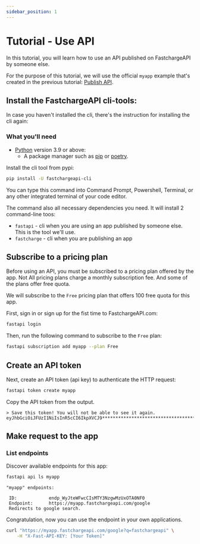 ```yaml
---
sidebar_position: 1
---
```


# Tutorial - Use API

In this tutorial, you will learn how to use an API published on FastchargeAPI by
someone else.

For the purpose of this tutorial, we will use the official `myapp` example
that's created in the previous tutorial: [Publish API](./intro-publish-api).

## Install the FastchargeAPI cli-tools:

In case you haven't installed the cli, there's the instruction for installing the cli again:

### What you'll need

-   [Python](https://www.python.org/) version 3.9 or above:
    -   A package manager such as [pip](https://pypi.org/project/pip/) or
        [poetry](https://python-poetry.org/).

Install the cli tool from pypi:

```bash
pip install -U fastchargeapi-cli
```

You can type this command into Command Prompt, Powershell, Terminal, or any other integrated terminal of your code editor.

The command also all necessary dependencies you need. It will install 2 command-line toos:

* `fastapi` - cli when you are using an app published by someone else. This is the tool we'll use.
* `fastcharge` - cli when you are publishing an app 

## Subscribe to a pricing plan

Before using an API, you must be subscribed to a pricing plan offered by the
app. Not All pricing plans charge a monthly subscription fee. And some of the
plans offer free quota.

We will subscribe to the `Free` pricing plan that offers 100 free quota for this app.


First, sign in or sign up for the fist time to FastchargeAPI.com:

```bash
fastapi login
```

Then, run the following command to subscribe to the `Free` plan:

```bash
fastapi subscription add myapp --plan Free
```


## Create an API token

Next, create an API token (api key) to authenticate the HTTP request:

```bash
fastapi token create myapp
```

Copy the API token from the output.

```
> Save this token! You will not be able to see it again.
eyJhbGciOiJFUzI1NiIsInR5cCI6IkpXVCJ9************************************
```

## Make request to the app

### List endpoints

Discover available endpoints for this app:

```bash
fastapi api ls myapp
```

```
"myapp" endpoints:

 ID:            endp_WyJteWFwcCIsMTY3NzgwMzUxOTA0NF0
 Endpoint:      https://myapp.fastchargeapi.com/google
 Redirects to google search.
```

Congratulation, now you can use the endpoint in your own applications.


```bash
curl "https://myapp.fastchargeapi.com/google?q=fastchargeapi" \
    -H "X-Fast-API-KEY: [Your Token]"
```

